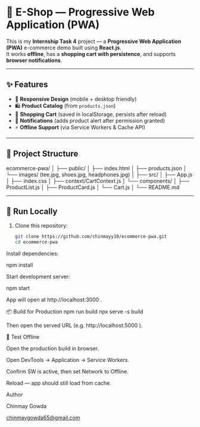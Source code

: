 # 🛒 E-Shop — Progressive Web Application (PWA)

This is my **Internship Task 4** project — a **Progressive Web Application (PWA)** e-commerce demo built using **React.js**.  
It works **offline**, has a **shopping cart with persistence**, and supports **browser notifications**.  

---

## ✨ Features
- 📱 **Responsive Design** (mobile + desktop friendly)  
- 🛍️ **Product Catalog** (from `products.json`)  
- 🛒 **Shopping Cart** (saved in localStorage, persists after reload)  
- 🔔 **Notifications** (adds product alert after permission granted)  
- ⚡ **Offline Support** (via Service Workers & Cache API)  

---

## 📂 Project Structure
ecommerce-pwa/
│
├── public/
│ ├── index.html
│ ├── products.json
│ └── images/ (tee.jpg, shoes.jpg, headphones.jpg)
│
├── src/
│ ├── App.js
│ ├── index.css
│ ├── context/CartContext.js
│ └── components/
│ ├── ProductList.js
│ ├── ProductCard.js
│ └── Cart.js
│
└── README.md


---

## 🚀 Run Locally
1. Clone this repository:
   ```bash
   git clone https://github.com/chinmayy10/ecommerce-pwa.git
   cd ecommerce-pwa
Install dependencies:

npm install


Start development server:

npm start


App will open at http://localhost:3000
.

📦 Build for Production
npm run build
npx serve -s build


Then open the served URL (e.g. http://localhost:5000
).

📱 Test Offline

Open the production build in browser.

Open DevTools → Application → Service Workers.

Confirm SW is active, then set Network to Offline.

Reload — app should still load from cache.


Author

Chinmay Gowda

chinmaygowda65@gmail.com
